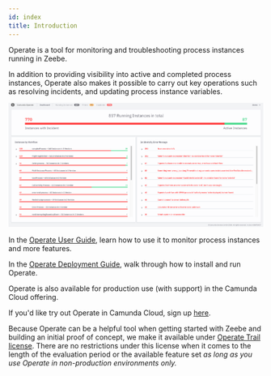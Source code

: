 ```yaml
---
id: index
title: Introduction
---
```


Operate is a tool for monitoring and troubleshooting process instances running in Zeebe.

<!--
import ThemedImage from '@theme/ThemedImage';

<ThemedImage
alt="Operate Introduction"
sources={{
light: useBaseUrl('img/operate-introduction_light.png'),
dark: useBaseUrl('img/operate-introduction_dark.png'),
}}
/>;
-->

In addition to providing visibility into active and completed process instances, Operate also makes it possible to carry out key operations such as resolving <!-- FIXME: [incidents](/reference/incidents.html) --> incidents, and updating process instance variables.

![operate-introduction](img/operate-introduction_light.png)

In the [Operate User Guide](../userguide/basic-operate-navigation), learn how to use it to monitor process instances and more features.

In the [Operate Deployment Guide](../deployment/install-and-start), walk through how to install and run Operate.

Operate is also available for production use (with support) in the Camunda Cloud offering.

If you'd like try out Operate in Camunda Cloud, sign up [here](https://accounts.cloud.camunda.io/signup).

Because Operate can be a helpful tool when getting started with Zeebe and building an initial proof of concept, we make it available under [Operate Trail license](https://camunda.com/legal/terms/cloud-terms-and-conditions/general-terms-and-conditions-for-the-operate-trial-version/). There are no restrictions under this license when it comes to the length of the evaluation period or the available feature set _as long as you use Operate in non-production environments only._

